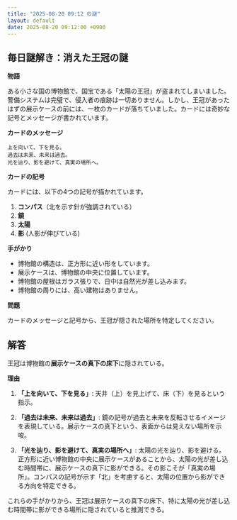 ```yaml
---
title: "2025-08-20 09:12 の謎"
layout: default
date: 2025-08-20 09:12:00 +0900
---
```

## 毎日謎解き：消えた王冠の謎

**物語**

ある小さな国の博物館で、国宝である「太陽の王冠」が盗まれてしまいました。警備システムは完璧で、侵入者の痕跡は一切ありません。しかし、王冠があったはずの展示ケースの前には、一枚のカードが落ちていました。カードには奇妙な記号とメッセージが書かれています。

**カードのメッセージ**

```
上を向いて、下を見る。
過去は未来、未来は過去。
光を辿り、影を避けて、真実の場所へ。
```

**カードの記号**

カードには、以下の4つの記号が描かれています。

1.  **コンパス**（北を示す針が強調されている）
2.  **鏡**
3.  **太陽**
4.  **影** (人影が伸びている)

**手がかり**

*   博物館の構造は、正方形に近い形をしています。
*   展示ケースは、博物館の中央に位置しています。
*   博物館の屋根はガラス張りで、日中は自然光が差し込みます。
*   博物館の周りには、高い建物はありません。

**問題**

カードのメッセージと記号から、王冠が隠された場所を特定してください。

## 解答

王冠は博物館の**展示ケースの真下の床下**に隠されている。

**理由**

1.  **「上を向いて、下を見る」**: 天井（上）を見上げて、床（下）を見るという指示。

2.  **「過去は未来、未来は過去」**: 鏡の記号が過去と未来を反転させるイメージを表現している。展示ケースの真下という、表面からは見えない場所を示唆。

3.  **「光を辿り、影を避けて、真実の場所へ」**: 太陽の光を辿り、影を避ける。正方形に近い博物館の中央に展示ケースがあることから、太陽の光が差し込む時間帯に、展示ケースの真下に影ができる。その影こそが「真実の場所」。コンパスの記号が示す「北」を考慮すると、太陽の位置から影ができる方向を特定できる。

これらの手がかりから、王冠は展示ケースの真下の床下、特に太陽の光が差し込む時間帯に影ができる場所に隠されていると推測できる。
